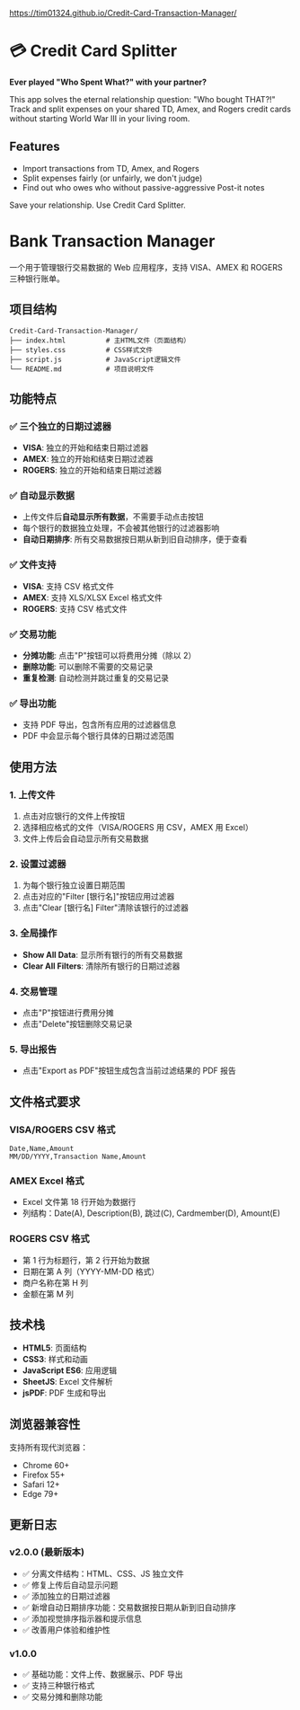 https://tim01324.github.io/Credit-Card-Transaction-Manager/

# 💳 Credit Card Splitter

**Ever played "Who Spent What?" with your partner?**

This app solves the eternal relationship question: "Who bought THAT?!" Track and split expenses on your shared TD, Amex, and Rogers credit cards without starting World War III in your living room.

## Features

-   Import transactions from TD, Amex, and Rogers
-   Split expenses fairly (or unfairly, we don't judge)
-   Find out who owes who without passive-aggressive Post-it notes

Save your relationship. Use Credit Card Splitter.

# Bank Transaction Manager

一个用于管理银行交易数据的 Web 应用程序，支持 VISA、AMEX 和 ROGERS 三种银行账单。

## 项目结构

```
Credit-Card-Transaction-Manager/
├── index.html          # 主HTML文件（页面结构）
├── styles.css          # CSS样式文件
├── script.js           # JavaScript逻辑文件
└── README.md           # 项目说明文件
```

## 功能特点

### ✅ **三个独立的日期过滤器**

-   **VISA**: 独立的开始和结束日期过滤器
-   **AMEX**: 独立的开始和结束日期过滤器
-   **ROGERS**: 独立的开始和结束日期过滤器

### ✅ **自动显示数据**

-   上传文件后**自动显示所有数据**，不需要手动点击按钮
-   每个银行的数据独立处理，不会被其他银行的过滤器影响
-   **自动日期排序**: 所有交易数据按日期从新到旧自动排序，便于查看

### ✅ **文件支持**

-   **VISA**: 支持 CSV 格式文件
-   **AMEX**: 支持 XLS/XLSX Excel 格式文件
-   **ROGERS**: 支持 CSV 格式文件

### ✅ **交易功能**

-   **分摊功能**: 点击"P"按钮可以将费用分摊（除以 2）
-   **删除功能**: 可以删除不需要的交易记录
-   **重复检测**: 自动检测并跳过重复的交易记录

### ✅ **导出功能**

-   支持 PDF 导出，包含所有应用的过滤器信息
-   PDF 中会显示每个银行具体的日期过滤范围

## 使用方法

### 1. 上传文件

1. 点击对应银行的文件上传按钮
2. 选择相应格式的文件（VISA/ROGERS 用 CSV，AMEX 用 Excel）
3. 文件上传后会自动显示所有交易数据

### 2. 设置过滤器

1. 为每个银行独立设置日期范围
2. 点击对应的"Filter [银行名]"按钮应用过滤器
3. 点击"Clear [银行名] Filter"清除该银行的过滤器

### 3. 全局操作

-   **Show All Data**: 显示所有银行的所有交易数据
-   **Clear All Filters**: 清除所有银行的日期过滤器

### 4. 交易管理

-   点击"P"按钮进行费用分摊
-   点击"Delete"按钮删除交易记录

### 5. 导出报告

-   点击"Export as PDF"按钮生成包含当前过滤结果的 PDF 报告

## 文件格式要求

### VISA/ROGERS CSV 格式

```
Date,Name,Amount
MM/DD/YYYY,Transaction Name,Amount
```

### AMEX Excel 格式

-   Excel 文件第 18 行开始为数据行
-   列结构：Date(A), Description(B), 跳过(C), Cardmember(D), Amount(E)

### ROGERS CSV 格式

-   第 1 行为标题行，第 2 行开始为数据
-   日期在第 A 列（YYYY-MM-DD 格式）
-   商户名称在第 H 列
-   金额在第 M 列

## 技术栈

-   **HTML5**: 页面结构
-   **CSS3**: 样式和动画
-   **JavaScript ES6**: 应用逻辑
-   **SheetJS**: Excel 文件解析
-   **jsPDF**: PDF 生成和导出

## 浏览器兼容性

支持所有现代浏览器：

-   Chrome 60+
-   Firefox 55+
-   Safari 12+
-   Edge 79+

## 更新日志

### v2.0.0 (最新版本)

-   ✅ 分离文件结构：HTML、CSS、JS 独立文件
-   ✅ 修复上传后自动显示问题
-   ✅ 添加独立的日期过滤器
-   ✅ 新增自动日期排序功能：交易数据按日期从新到旧自动排序
-   ✅ 添加视觉排序指示器和提示信息
-   ✅ 改善用户体验和维护性

### v1.0.0

-   ✅ 基础功能：文件上传、数据展示、PDF 导出
-   ✅ 支持三种银行格式
-   ✅ 交易分摊和删除功能
